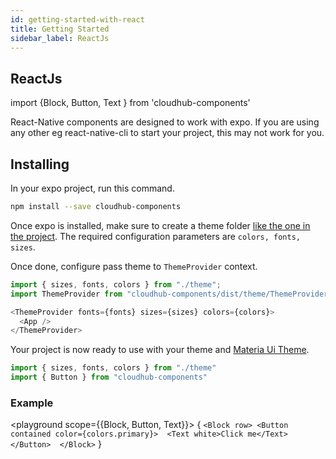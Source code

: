 ```yaml
---
id: getting-started-with-react
title: Getting Started
sidebar_label: ReactJs
---
```


<!-- prettier-ignore -->
## ReactJs

import {Block, Button, Text } from 'cloudhub-components'

React-Native components are designed to work with expo. If you are using any other eg react-native-cli to start your project, this may not work for you.

## Installing

In your expo project, run this command.

```sh
npm install --save cloudhub-components
```

Once expo is installed, make sure to create a theme folder [like the one in the project](https://github.com/cloudhubke/expo-components/tree/master/lib/theme). The required configuration parameters are `colors, fonts, sizes`.

Once done, configure pass theme to `ThemeProvider` context.

```js
import { sizes, fonts, colors } from "./theme";
import ThemeProvider from "cloudhub-components/dist/theme/ThemeProvider";

<ThemeProvider fonts={fonts} sizes={sizes} colors={colors}>
  <App />
</ThemeProvider>
```

Your project is now ready to use with your theme and [Materia Ui Theme](https://material-ui.com/customization/theming/).

```js
import { sizes, fonts, colors } from "./theme"
import { Button } from "cloudhub-components"
```


### Example

<playground scope={{Block, Button, Text}}>
  {
  `<Block row>
    <Button contained color={colors.primary}> 
      <Text white>Click me</Text>
    </Button> 
  </Block>`
  }
</playground>

